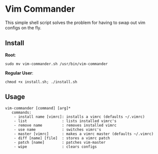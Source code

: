 # Vim Commander

This simple shell script solves the problem for having to swap out vim configs
on the fly.

## Install

__Root__:

```
sudo mv vim-commander.sh /usr/bin/vim-commander
```

__Regular User__:

```
chmod +x install.sh; ./install.sh
```

## Usage

```
vim-commander [command] [arg]*
   commands:
    - install name [vimrc]: installs a vimrc (defaults ~/.vimrc)
    - list                : lists installed vimrc's
    - remove name         : removes installed vimrc
    - use name            : switches vimrc's
    - master [vimrc]      : makes a vimrc master (defaults ~/.vimrc)
    - diff [name] [file]  : stores a vimrc patch
    - patch [name]        : patches vim-master
    - wipe                : clears configs
```
